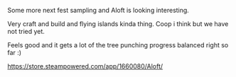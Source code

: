 Some more next fest sampling and Aloft is looking interesting.

Very craft and build and flying islands kinda thing. Coop i think but we have not tried yet.

Feels good and it gets a lot of the tree punching progress balanced right so far :)

https://store.steampowered.com/app/1660080/Aloft/
